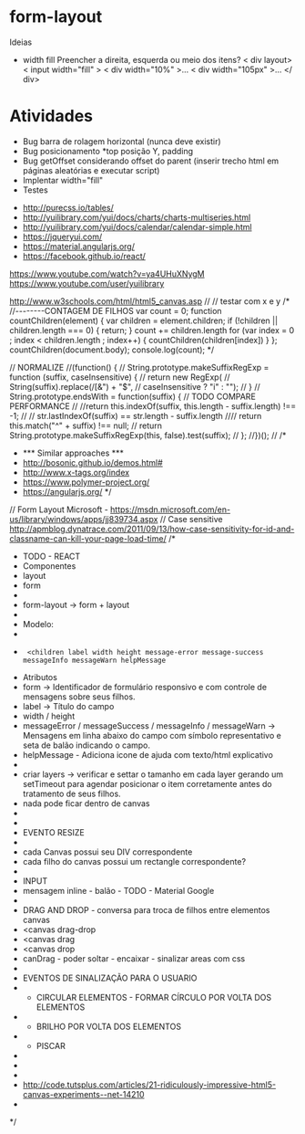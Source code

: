 # form-layout
Ideias
* width fill
Preencher a direita, esquerda ou meio dos itens?
< div layout>
	< input width="fill" >
	< div width="10%" >...</div>
	< div width="105px" >...</div>
</ div>
# Atividades
* Bug barra de rolagem horizontal (nunca deve existir)
* Bug posicionamento *top posição Y, padding 
* Bug getOffset considerando offset do parent (inserir trecho html em páginas aleatórias e executar script)
* Implentar width="fill"
* Testes 
- http://purecss.io/tables/
- http://yuilibrary.com/yui/docs/charts/charts-multiseries.html
- http://yuilibrary.com/yui/docs/calendar/calendar-simple.html
- https://jqueryui.com/
- https://material.angularjs.org/
- https://facebook.github.io/react/

https://www.youtube.com/watch?v=ya4UHuXNygM
https://www.youtube.com/user/yuilibrary

http://www.w3schools.com/html/html5_canvas.asp
//
// testar com x e y
/*
//--------CONTAGEM DE FILHOS
var count = 0;
function countChildren(element) {
	var children = element.children;
	if (!children || children.length === 0) {
		return;
	}
	count += children.length
	for (var index = 0 ; index < children.length ; index++) {
		countChildren(children[index])
	}
};
countChildren(document.body);
console.log(count);
 */

//		NORMALIZE
//(function() {
//	 String.prototype.makeSuffixRegExp = function (suffix, caseInsensitive) {
//	  return new RegExp(
//	      String(suffix).replace(/[$%()*+.?\[\\\]{|}]/g, "\\$&") + "$",
//	      caseInsensitive ? "i" : "");
//	}
//	String.prototype.endsWith = function(suffix) { // TODO COMPARE PERFORMANCE
//	    //return this.indexOf(suffix, this.length - suffix.length) !== -1;
//		// str.lastIndexOf(suffix) == str.length - suffix.length
////		return this.match("^" + suffix) !== null;
//		return String.prototype.makeSuffixRegExp(this, false).test(suffix);
//	};
//})();
//
/*
 * *** Similar approaches ***
 * http://bosonic.github.io/demos.html#
 * http://www.x-tags.org/index
 * https://www.polymer-project.org/
 * https://angularjs.org/
 */

// Form Layout Microsoft - https://msdn.microsoft.com/en-us/library/windows/apps/jj839734.aspx
// Case sensitive http://apmblog.dynatrace.com/2011/09/13/how-case-sensitivity-for-id-and-classname-can-kill-your-page-load-time/
/*
 * TODO - REACT
 * Componentes
 * layout
 * form
 * 
 * form-layout -> form + layout
 * 
 * Modelo:
 * 	<div form-layout | lform
 * 		<children label width height message-error message-success messageInfo messageWarn helpMessage
 * Atributos
 * form -> Identificador de formulário responsivo e com controle de mensagens sobre seus filhos.
 * label -> Título do campo
 * width / height
 * messageError / messageSuccess / messageInfo / messageWarn -> Mensagens em linha abaixo do campo com símbolo representativo e seta de balão indicando o campo.
 * helpMessage - Adiciona icone de ajuda com texto/html explicativo
 * 
 * criar layers -> verificar e settar o tamanho em cada layer gerando um setTimeout para agendar posicionar o item corretamente antes do tratamento de seus filhos.
 * nada pode ficar dentro de canvas
 * 
 * 
 * EVENTO RESIZE
 * 
 * cada Canvas possui seu DIV correspondente
 * cada filho do canvas possui um rectangle correspondente?
 * 
 * INPUT
 * mensagem inline - balão - TODO - Material Google
 * 
 * DRAG AND DROP - conversa para troca de filhos entre elementos canvas
 * 	<canvas drag-drop
 * 	<canvas drag  
 * 	<canvas drop
 * 	canDrag - poder soltar - encaixar - sinalizar areas com css
 * 
 * EVENTOS DE SINALIZAÇÃO PARA O USUARIO
 * - CIRCULAR ELEMENTOS - FORMAR CÍRCULO POR VOLTA DOS ELEMENTOS
 * - BRILHO POR VOLTA DOS ELEMENTOS
 * - PISCAR
 * 
 * 
 * 
 * http://code.tutsplus.com/articles/21-ridiculously-impressive-html5-canvas-experiments--net-14210
 * 
 */
